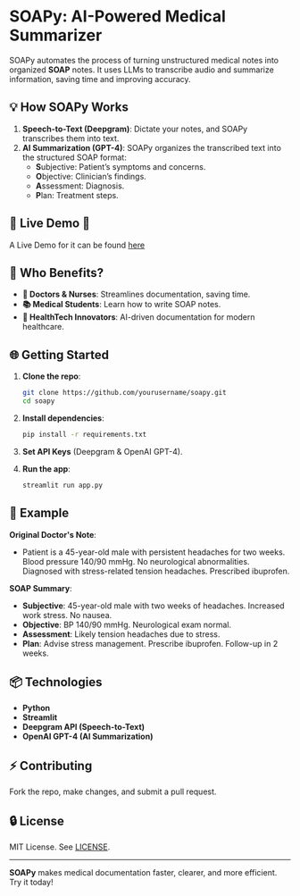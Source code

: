 # SOAPy: AI-Powered Medical Summarizer

SOAPy automates the process of turning unstructured medical notes into organized **SOAP** notes. It uses LLMs to transcribe audio and summarize information, saving time and improving accuracy.

## 💡 How SOAPy Works

1. **Speech-to-Text (Deepgram)**: Dictate your notes, and SOAPy transcribes them into text.
2. **AI Summarization (GPT-4)**: SOAPy organizes the transcribed text into the structured SOAP format:
   - **S**ubjective: Patient’s symptoms and concerns.
   - **O**bjective: Clinician’s findings.
   - **A**ssessment: Diagnosis.
   - **P**lan: Treatment steps.

## 🚀 Live Demo 🚀

A Live Demo for it can be found [here](https://soapy-demo.streamlit.app/)


## 🚀 Who Benefits?

- **🏥 Doctors & Nurses**: Streamlines documentation, saving time.
- **📚 Medical Students**: Learn how to write SOAP notes.
- **🚀 HealthTech Innovators**: AI-driven documentation for modern healthcare.

## 🌐 Getting Started

1. **Clone the repo**:
    ```bash
    git clone https://github.com/yourusername/soapy.git
    cd soapy
    ```

2. **Install dependencies**:
    ```bash
    pip install -r requirements.txt
    ```

3. **Set API Keys** (Deepgram & OpenAI GPT-4).

4. **Run the app**:
    ```bash
    streamlit run app.py
    ```

## 📑 Example

**Original Doctor's Note**:
- Patient is a 45-year-old male with persistent headaches for two weeks. Blood pressure 140/90 mmHg. No neurological abnormalities. Diagnosed with stress-related tension headaches. Prescribed ibuprofen.

**SOAP Summary**:
- **Subjective**: 45-year-old male with two weeks of headaches. Increased work stress. No nausea.
- **Objective**: BP 140/90 mmHg. Neurological exam normal.
- **Assessment**: Likely tension headaches due to stress.
- **Plan**: Advise stress management. Prescribe ibuprofen. Follow-up in 2 weeks.

## 📦 Technologies

- **Python**
- **Streamlit**
- **Deepgram API (Speech-to-Text)**
- **OpenAI GPT-4 (AI Summarization)**

## ⚡ Contributing

Fork the repo, make changes, and submit a pull request.

## 🔒 License

MIT License. See [LICENSE](LICENSE).

---

**SOAPy** makes medical documentation faster, clearer, and more efficient. Try it today!

